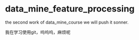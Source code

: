 # data_mine_feature_processing
the second work of data_mine_course
we will push it sonner.

我在学习使用git，呜呜呜，麻烦呢